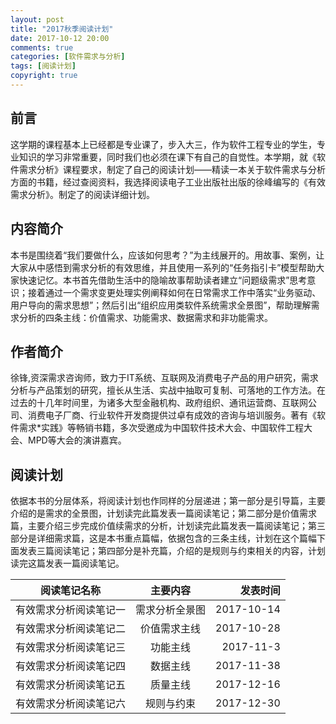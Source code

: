 ```yaml
---
layout: post
title: "2017秋季阅读计划"
date: 2017-10-12 20:00
comments: true
categories: [软件需求与分析]
tags: [阅读计划]
copyright: true
---
```

## 前言
这学期的课程基本上已经都是专业课了，步入大三，作为软件工程专业的学生，专业知识的学习非常重要，同时我们也必须在课下有自己的自觉性。本学期，就《软件需求分析》课程要求，制定了自己的阅读计划——精读一本关于软件需求与分析方面的书籍，经过查阅资料，我选择阅读电子工业出版社出版的徐峰编写的《有效需求分析》。制定了的阅读详细计划。
## 内容简介
本书是围绕着“我们要做什么，应该如何思考？”为主线展开的。用故事、案例，让大家从中感悟到需求分析的有效思维，并且使用一系列的“任务指引卡”模型帮助大家快速记忆。本书首先借助生活中的隐喻故事帮助读者建立“问题级需求”思考意识；接着通过一个需求变更处理实例阐释如何在日常需求工作中落实“业务驱动、用户导向的需求思想”；然后引出“组织应用类软件系统需求全景图”，帮助理解需求分析的四条主线：价值需求、功能需求、数据需求和非功能需求。
  <!--more-->
## 作者简介
徐锋,资深需求咨询师，致力于IT系统、互联网及消费电子产品的用户研究，需求分析与产品策划的研究，擅长从生活、实战中抽取可复制、可落地的工作方法。在过去的十几年时间里，为诸多大型金融机构、政府组织、通讯运营商、互联网公司、消费电子厂商、行业软件开发商提供过卓有成效的咨询与培训服务。著有《软件需求*实践》等畅销书籍，多次受邀成为中国软件技术大会、中国软件工程大会、MPD等大会的演讲嘉宾。
## 阅读计划
依据本书的分层体系，将阅读计划也作同样的分层递进；第一部分是引导篇，主要介绍的是需求的全景图，计划读完此篇发表一篇阅读笔记；第二部分是价值需求篇，主要介绍三步完成价值续需求的分析，计划读完此篇发表一篇阅读笔记；第三部分是详细需求篇，这是本书重点篇幅，依据包含的三条主线，计划在这个篇幅下面发表三篇阅读笔记；第四部分是补充篇，介绍的是规则与约束相关的内容，计划读完这篇发表一篇阅读笔记。

| 阅读笔记名称        | 主要内容           | 发表时间  |
| ------------- |:-------------:| -----:|
| 有效需求分析阅读笔记一      | 需求分析全景图 |2017-10-14 |
| 有效需求分析阅读笔记二      | 价值需求主线 |2017-10-28 |
| 有效需求分析阅读笔记三      | 功能主线 |2017-11-3 |
| 有效需求分析阅读笔记四      | 数据主线 |2017-11-38 |
| 有效需求分析阅读笔记五      | 质量主线 |2017-12-16 |
| 有效需求分析阅读笔记六      | 规则与约束 |2017-12-30 |
